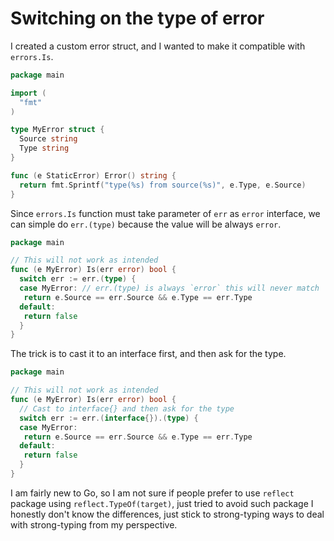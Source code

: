 # Switching on the type of error

I created a custom error struct, and I wanted to make it compatible with
`errors.Is`.

```go
package main

import (
  "fmt"
)

type MyError struct {
  Source string
  Type string
}

func (e StaticError) Error() string {
  return fmt.Sprintf("type(%s) from source(%s)", e.Type, e.Source)
}
```

Since `errors.Is` function must take parameter of `err` as `error`
interface, we can simple do `err.(type)` because the value will be always
`error`.

```go
package main

// This will not work as intended
func (e MyError) Is(err error) bool {
  switch err := err.(type) {
  case MyError: // err.(type) is always `error` this will never match
   return e.Source == err.Source && e.Type == err.Type
  default:
   return false
  }
}
```

The trick is to cast it to an interface first, and then ask for the type.

```go
package main

// This will not work as intended
func (e MyError) Is(err error) bool {
  // Cast to interface{} and then ask for the type
  switch err := err.(interface{}).(type) {
  case MyError:
   return e.Source == err.Source && e.Type == err.Type
  default:
   return false
  }
}
```

I am fairly new to Go, so I am not sure if people prefer to use `reflect` package
using `reflect.TypeOf(target)`, just tried to avoid such package I honestly don't
know the differences, just stick to strong-typing ways to deal with
strong-typing from my perspective.
